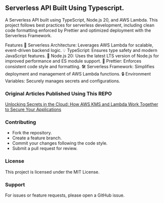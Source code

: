 ## Serverless API Built Using Typescript.

A Serverless API built using TypeScript, Node.js 20, and AWS Lambda. This project follows best practices for serverless development, including clean code formatting enforced by Prettier and optimized deployment with the Serverless Framework.

Features
🚀 Serverless Architecture: Leverages AWS Lambda for scalable, event-driven backend logic.
💡 TypeScript: Ensures type safety and modern JavaScript features.
🔧 Node.js 20: Uses the latest LTS version of Node.js for improved performance and ES module support.
🎨 Prettier: Enforces consistent code style and formatting.
🛠️ Serverless Framework: Simplifies deployment and management of AWS Lambda functions.
🔒 Environment Variables: Securely manages secrets and configurations.

### Original Articles Published Using This REPO

[Unlocking Secrets in the Cloud: How AWS KMS and Lambda Work Together to Secure Your Applications](https://medium.com/@chinthakadinadasa/unlocking-secrets-in-the-cloud-how-aws-kms-and-lambda-work-together-to-secure-your-applications-028cec67f755)

### Contributing
- Fork the repository.
- Create a feature branch.
- Commit your changes following the code style.
- Submit a pull request for review.

### License

This project is licensed under the MIT License.

### Support
For issues or feature requests, please open a GitHub issue.
